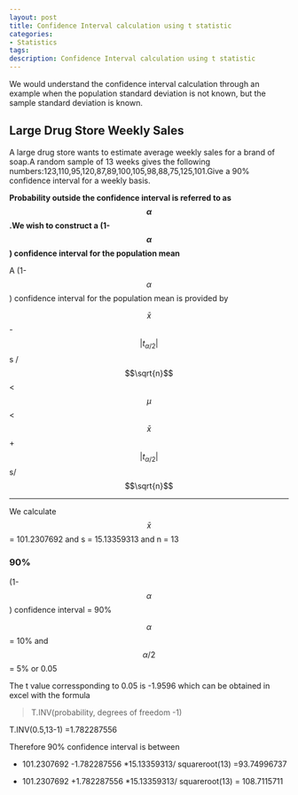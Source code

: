 ```yaml
---
layout: post
title: Confidence Interval calculation using t statistic
categories: 
- Statistics
tags:
description: Confidence Interval calculation using t statistic
---   
```


We would understand the confidence interval calculation through an example when the population standard deviation is not known, but the sample standard deviation is known.  

## Large Drug Store Weekly Sales

A large drug store wants to estimate average weekly sales for a brand of soap.A random sample of 13 weeks gives the following numbers:123,110,95,120,87,89,100,105,98,88,75,125,101.Give a 90% confidence interval for a weekly basis.  

**Probability outside the confidence interval is referred to as $$\alpha$$.We wish to construct a (1-$$\alpha$$) confidence interval for the population mean**

A (1-$$\alpha$$) confidence interval for the population mean is provided by  

$$\bar x$$ - $$\lvert t_{\alpha/2} \rvert$$ s / $$\sqrt{n}$$ < $$\mu$$ < $$\bar x$$ + $$\lvert t_{\alpha/2}\rvert$$ s/ $$\sqrt{n}$$

<hr/>

We calculate $$\bar x$$ = 101.2307692 and s = 15.13359313
and n = 13

### 90%  

(1-$$\alpha$$) confidence interval = 90%

$$\alpha$$ = 10% and $$\alpha/2$$ = 5% or 0.05


The t value corressponding to 0.05 is -1.9596 which can be obtained in excel with the formula 

> T.INV(probability, degrees of freedom -1)

T.INV(0.5,13-1) =1.782287556

Therefore 90% confidence interval is between

* 101.2307692 -1.782287556 *15.13359313/ squareroot(13)  =93.74996737

* 101.2307692 +1.782287556 *15.13359313/ squareroot(13) = 108.7115711
